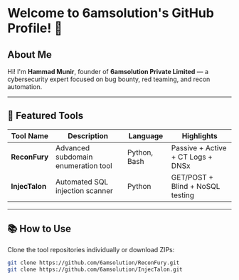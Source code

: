 # Welcome to 6amsolution's GitHub Profile! 👋

## About Me  
Hi! I'm **Hammad Munir**, founder of **6amsolution Private Limited** — a cybersecurity expert focused on bug bounty, red teaming, and recon automation.

---

## 🚀 Featured Tools

| Tool Name     | Description                           | Language     | Highlights                           |
|---------------|------------------------------------|--------------|------------------------------------|
| **ReconFury** | Advanced subdomain enumeration tool | Python, Bash | Passive + Active + CT Logs + DNSx   |
| **InjecTalon**| Automated SQL injection scanner      | Python       | GET/POST + Blind + NoSQL testing    |

---

## 📚 How to Use

Clone the tool repositories individually or download ZIPs:

```bash
git clone https://github.com/6amsolution/ReconFury.git
git clone https://github.com/6amsolution/InjecTalon.git
